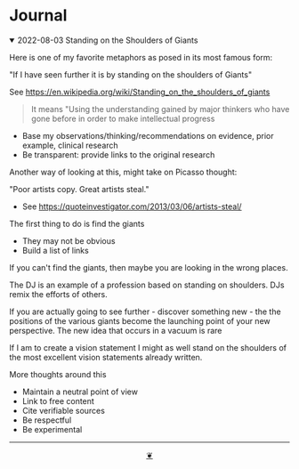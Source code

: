 # Journal

<details open><summary> 2022-08-03 Standing on the Shoulders of Giants</summary>

Here is one of my favorite metaphors as posed in its most famous form:

"If I have seen further it is by standing on the shoulders of Giants"

See https://en.wikipedia.org/wiki/Standing_on_the_shoulders_of_giants

> It means "Using the understanding gained by major thinkers who have gone before in order to make intellectual progress

* Base my observations/thinking/recommendations on evidence, prior example, clinical research
* Be transparent: provide links to the original research

Another way of looking at this, might take on Picasso thought:

"Poor artists copy. Great artists steal."

* See https://quoteinvestigator.com/2013/03/06/artists-steal/

The first thing to do is find the giants

* They may not be obvious
* Build a list of links

If you can't find the giants, then maybe you are looking in the wrong places.


The DJ is an example of a profession based on standing on shoulders. DJs remix the efforts of others.

If you are actually going to see further - discover something new - the the positions of the various giants become the launching point of your new perspective. The new idea that occurs in a vacuum is rare

If I am to create a vision statement I might as well stand on the shoulders of the most excellent vision statements already written.


More thoughts around this

* Maintain a neutral point of view
* Link to free content
* Cite verifiable sources
* Be respectful
* Be experimental

</details>

***

<center title="Hello! Click me to go up to the top" ><a class=aDingbat href=javascript:window.scrollTo(0,0);> ❦ </a></center>
